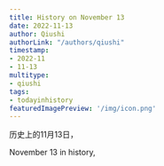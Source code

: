 ```yaml
---
title: History on November 13
date: 2022-11-13
author: Qiushi 
authorLink: "/authors/qiushi"
timestamp: 
- 2022-11
- 11-13
multitype: 
- qiushi
tags: 
- todayinhistory
featuredImagePreview: '/img/icon.png'
---
```









历史上的11月13日，

November 13 in history, 

<!--more-->

